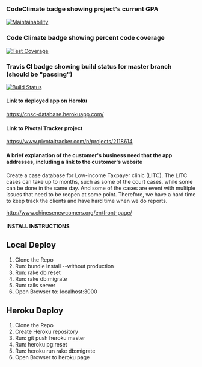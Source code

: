 ### CodeClimate badge showing project's current GPA
[![Maintainability](https://api.codeclimate.com/v1/badges/f041ba7220dc865f0ff1/maintainability)](https://codeclimate.com/github/dsproch/chinese-newcomers-service-center/maintainability)

### Code Climate badge showing percent code coverage
[![Test Coverage](https://api.codeclimate.com/v1/badges/f041ba7220dc865f0ff1/test_coverage)](https://codeclimate.com/github/dsproch/chinese-newcomers-service-center/test_coverage)

### Travis CI badge showing build status for master branch (should be "passing")
[![Build Status](https://travis-ci.org/dsproch/chinese-newcomers-service-center.svg?branch=master)](https://travis-ci.org/dsproch/chinese-newcomers-service-center)


#### Link to deployed app on Heroku
https://cnsc-database.herokuapp.com/


#### Link to Pivotal Tracker project
https://www.pivotaltracker.com/n/projects/2118614


#### A brief explanation of the customer's business need that the app addresses, including a link to the customer's website

Create a case database for Low-income Taxpayer clinic (LITC). The LITC cases can take up to months, such as some of the court cases, while some can be done in the same day. And some of the cases are event with multiple issues that need to be reopen at some point. Therefore, we have a hard time to keep track the clients and have hard time when we do reports.

http://www.chinesenewcomers.org/en/front-page/



#### INSTALL INSTRUCTIONS

## Local Deploy
1.  Clone the Repo
2.  Run:  bundle install --without production
3.  Run:  rake db:reset
4.  Run:  rake db:migrate
5.  Run:  rails server
6.  Open Browser to:  localhost:3000

## Heroku Deploy
1.  Clone the Repo
2.  Create Heroku repository
2.  Run:  git push heroku master
3.  Run:  heroku pg:reset
4.  Run:  heroku run rake db:migrate
6.  Open Browser to heroku page